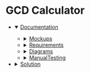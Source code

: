 # GCD Calculator

<ul> 
  <li>
    <details open>
      <summary><a href="https://github.com/DaniilSokolov050541/CalculatorGCD/tree/main/Documentation">Documentation</a></summary>
      <ul>
        <li>
          <details>
            <summary><a href="https://github.com/DaniilSokolov050541/CalculatorGCD/tree/main/Documentation/Mockups">Mockups</a></summary>
            <ul>
              <li><a href="">01_TwoNumbersStart</a></li>
              <li><a href="">02_ThreeNumbersStart</a></li>
              <li><a href="">03_ManyNumbersStart</a></li>
              <li><a href="">04_ClientInvalidRequiredField</a></li>
              <li><a href="">05_ClientInvalidRequiredFieldAfterSubmit</a></li>
              <li><a href="">06_ClientInvalidRequiredFieldForSelection</a></li>
              <li><a href="">07_ClientInvalidRequiredFieldForSelectionAfterSubmit</a></li>
              <li><a href="">08_ClientInvalidTooBigNumber</a></li>
              <li><a href="">09_ClientInvalidTooSmallNumber</a></li>
              <li><a href="">10_ClientInvalidCharacters</a></li>
              <li><a href="">11_ClientInvalidCharactersAllFields</a></li>
              <li><a href="">12_ClientAlertTooManyNumbers</a></li>
              <li><a href="">13_ClientInvalidFieldTooManyNumbers</a></li>
              <li><a href="">14_ClientInvalidFieldTooManyNumbersAfterSubmit</a></li>
              <li><a href="">15_ValidTwoNumbers</a></li>
              <li><a href="">16_ValidThreeNumbers</a></li>
              <li><a href="">17_ValidManyNumbers</a></li>
              <li><a href="">18_ServerCalculationError</a></li>
              <li><a href="">19_CalculationFinish</a></li>
              <li><a href="">20_ExtendedCalculationFinish</a></li>
            </ul>
          </details>
        </li>
        <li>
          <details>
            <summary><a href="">Requirements</a></summary>
            <ul>
              <li><a href="">Software Requirements Specification</a></li>
            </ul>
          </details>
        </li>
        <li>
          <details>
            <summary><a href="">Diagrams</a></summary>
            <ul>
              <li>
                <details>
                  <summary><a href="">UseCase</a></summary>
                  <ul>
                    <li><a href="">Main</a></li>
                    <li><a href="">General system model</a></li>
                    <li><a href="">Data visualization</a></li>
                    <li><a href="">Functional services for the Web-user</a></li>
                    <li><a href="">General data reception and transmission functions</a></li>
                    <li><a href="">Functional GCD calculating services</a></li>
                    <li>
                      <details>
                        <summary><a href="">FlowOfEvents</a></summary>
                        <ul>
                          <li><a href="">Scenario execution of the GCD calculation program</a></li>
                        </ul>
                      </details>
                    </li>
                  </ul>
                </details>
              </li>
              <li>
                <details>
                  <summary><a href="">Class</a></summary>
                  <ul>
                    <li><a href="">Application class model</a></li>
                  </ul>
                </details>
              </li>
              <li>
                <details>
                  <summary><a href="">Activity</a></summary>
                  <ul>
                    <li><a href="">Model of GCD calculation activities</a></li>
                  </ul>
                </details>
              </li>
              <li>
                <details>
                  <summary><a href="">State</a></summary>
                  <ul>
                    <li><a href="">Model of system states</a></li>
                  </ul>
                </details>
              </li>
              <li>
                <details>
                  <summary><a href="">Sequence</a></summary>
                  <ul>
                    <li><a href="">Main event flow (Execution of the GCD calculation program)</a></li>
                  </ul>
                </details>
              </li>
              <li>
                <details>
                  <summary><a href="">Component</a></summary>
                  <ul>
                    <li><a href="">Model of system components</a></li>
                  </ul>
                </details>
              </li>
              <li>
                <details>
                  <summary><a href="">Deployment</a></summary>
                  <ul>
                    <li><a href="">System deployment model</a></li>
                  </ul>
                </details>
              </li>
            </ul>
          </details>
        </li>
        <li>
          <details>
            <summary><a href="">ManualTesting</a></summary>
            <ul>
              <li><a href="">TestPlan</a></li>
              <li><a href="">TestResults</a></li>
            </ul>
          </details>
        </li>
      </ul>
    </details>
  </li>
  <li>
    <details>
      <summary><a href="">Solution</a></summary>
      <ul>
        <li><a href="">GcdCalculator</a></li>
        <li><a href="">GcdCalculator.Services</a></li>
        <li><a href="">GcdCalculator.Services.Tests</a></li>
      </ul>
    </details>
  </li>
</ul>
